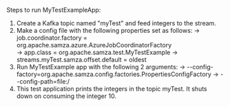 Steps to run MyTestExampleApp:
1. Create a Kafka topic named "myTest" and feed integers to the stream.
2. Make a config file with the following properties set as follows:
  -> job.coordinator.factory = org.apache.samza.azure.AzureJobCoordinatorFactory  
  -> app.class = org.apache.samza.test.MyTestExample
  -> streams.myTest.samza.offset.default = oldest
3. Run MyTestExample app with the following 2 arguments: 
  -> --config-factory=org.apache.samza.config.factories.PropertiesConfigFactory
  -> --config-path=file:/<path to your config file>
4. This test application prints the integers in the topic myTest. It shuts down on consuming the integer 10.
